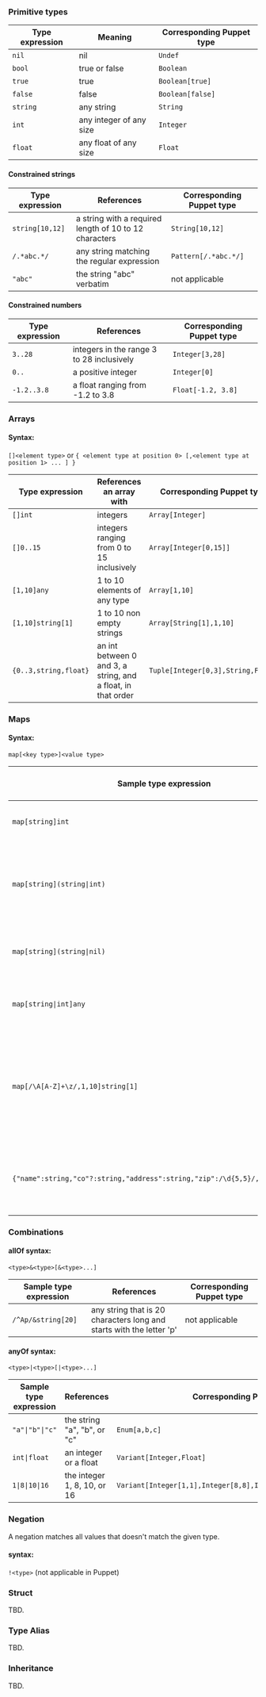 ### Primitive types  
  
|Type expression|Meaning|Corresponding Puppet type|
|---------------|-------|-------------------------|
|`nil`|nil|`Undef`|
|`bool`|true or false|`Boolean`|
|`true`|true|`Boolean[true]`|
|`false`|false|`Boolean[false]`|
|`string`|any string|`String`|
|`int`|any integer of any size|`Integer`|
|`float`|any float of any size|`Float`|

#### Constrained strings

|Type expression|References|Corresponding Puppet type|
|---------------|----------|-------------------------|
|`string[10,12]`|a string with a required length of 10 to 12 characters|`String[10,12]`
|`/.*abc.*/`|any string matching the regular expression|`Pattern[/.*abc.*/]`
|`"abc"`|the string "abc" verbatim|not applicable|
  
#### Constrained numbers

|Type expression|References|Corresponding Puppet type|
|---------------|----------|-------------------------|
|`3..28`|integers in the range 3 to 28 inclusively|`Integer[3,28]`
|`0..`|a positive integer|`Integer[0]`
|`-1.2..3.8`|a float ranging from -1.2 to 3.8|`Float[-1.2, 3.8]` 

### Arrays
#### Syntax:
`[]<element type>` or `{ <element type at position 0> [,<element type at position 1> ... ] }`

|Type expression|References an array with|Corresponding Puppet type|
|---------------|------------------------|-------------------------|
|`[]int`|integers|`Array[Integer]`|
|`[]0..15`|integers ranging from 0 to 15 inclusively|`Array[Integer[0,15]]`|
|`[1,10]any`|1 to 10 elements of any type|`Array[1,10]`|
|`[1,10]string[1]`|1 to 10 non empty strings|`Array[String[1],1,10]`|
|`{0..3,string,float}`|an int between 0 and 3, a string, and a float, in that order|`Tuple[Integer[0,3],String,Float]`|

### Maps
#### Syntax:
`map[<key type>]<value type>`

|Sample type expression|Describes a map with|Corresponding Puppet type|
|----------------------|--------------------|-------------------------|
|`map[string]int`|string keys and integer values|`Hash[String,Integer]`|
|`map[string](string\|int)`|string keys and string or integer values (see anyOf below)|`Hash[String,Variant[String,Integer]]`|
|`map[string](string\|nil)`|string keys and optional string values|`Hash[String,Optional[String]]`|
|`map[string\|int]any`|string or integer keys and any type of values|`Hash[Variant[String,Integer],Any]`|
|`map[/\A[A-Z]+\z/,1,10]string[1]`|upper case string keys, non empty string values, and between 1 to 10 entries|`Hash[Pattern[/\A[A-Z]+\z/],String[1],1,10]`|
|`{"name":string,"co"?:string,"address":string,"zip":/\d{5,5}/,"city":string}`|map with named and typed entries where "co" is optional|`Struct[name=>String,Optional[co]=>String,address=>String,zip=>Pattern[/\d{5,5}/],city=>String]`

### Combinations
#### allOf syntax:
`<type>&<type>[&<type>...]`

|Sample type expression|References|Corresponding Puppet type|
|----------------------|----------|-------------------------|
|`/^Ap/&string[20]`|any string that is 20 characters long and starts with the letter 'p'|not applicable|

#### anyOf syntax:
`<type>|<type>[|<type>...]`

|Sample type expression|References|Corresponding Puppet type|
|----------------------|----------|-------------------------|
|`"a"\|"b"\|"c"`|the string "a", "b", or "c"|`Enum[a,b,c]`|
|`int\|float`|an integer or a float|`Variant[Integer,Float]`|
|`1\|8\|10\|16`|the integer 1, 8, 10, or 16|`Variant[Integer[1,1],Integer[8,8],Integer[10,10],Integer[16,16]]`|

### Negation
A negation matches all values that doesn't match the given type.
#### syntax:
`!<type>` (not applicable in Puppet)

### Struct
TBD.

### Type Alias
TBD.

### Inheritance
TBD.